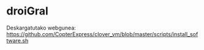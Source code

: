 # droiGral
Deskargatutako webgunea: https://github.com/CopterExpress/clover_vm/blob/master/scripts/install_software.sh
